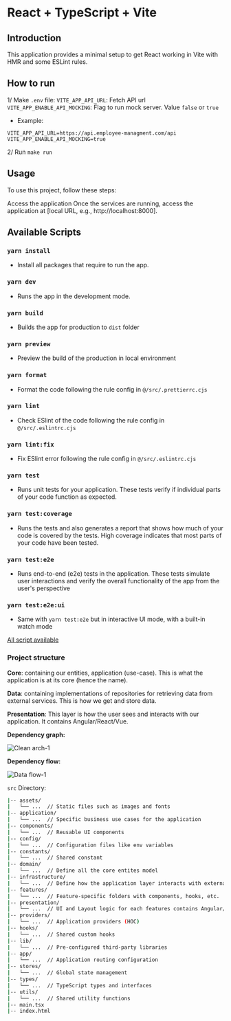# React + TypeScript + Vite

## Introduction

This application provides a minimal setup to get React working in Vite with HMR and some ESLint rules.

## How to run

1/ Make `.env` file:
`VITE_APP_API_URL`: Fetch API url
`VITE_APP_ENABLE_API_MOCKING`: Flag to run mock server. Value `false` or `true`

- Example:
```code
VITE_APP_API_URL=https://api.employee-managment.com/api  
VITE_APP_ENABLE_API_MOCKING=true 
```

2/ Run `make run`

## Usage

To use this project, follow these steps:

Access the application
Once the services are running, access the application at [local URL, e.g., http://localhost:8000].

## Available Scripts

### `yarn install`

- Install all packages that require to run the app.

### `yarn dev`

- Runs the app in the development mode.

### `yarn build`

- Builds the app for production to `dist` folder

### `yarn preview`

- Preview the build of the production in local environment

### `yarn format`

- Format the code following the rule config in `@/src/.prettierrc.cjs`

### `yarn lint`

- Check ESlint of the code following the rule config in `@/src/.eslintrc.cjs`

### `yarn lint:fix`

- Fix ESlint error following the rule config in `@/src/.eslintrc.cjs`

### `yarn test`

- Runs unit tests for your application. These tests verify if individual parts of your code function as expected.

### `yarn test:coverage`

- Runs the tests and also generates a report that shows how much of your code is covered by the tests. High coverage indicates that most parts of your code have been tested.

### `yarn test:e2e`

- Runs end-to-end (e2e) tests in the application. These tests simulate user interactions and verify the overall functionality of the app from the user's perspective

### `yarn test:e2e:ui`

- Same with `yarn test:e2e` but in interactive UI mode, with a built-in watch mode

[All script available](./package.json)

### Project structure

**Core**: containing our entities, application (use-case). This is what the application is at its core (hence the name).

**Data**: containing implementations of repositories for retrieving data from external services. This is how we get and store data.

**Presentation**: This layer is how the user sees and interacts with our application. It contains Angular/React/Vue.

**Dependency graph:**

![Clean arch-1](https://hackmd.io/_uploads/BkMJX1T_0.png)

**Dependency flow:**

![Data flow-1](https://hackmd.io/_uploads/SJOVSJ6OR.png)

`src` Directory:

```sh
|-- assets/
|   └── ...  // Static files such as images and fonts
|-- application/
|   └── ...  // Specific business use cases for the application
|-- components/
|   └── ...  // Reusable UI components
|-- config/
|   └── ...  // Configuration files like env variables
|-- constants/
|   └── ...  // Shared constant
|-- domain/
|   └── ...  // Define all the core entites model
|-- infrastructure/
|   └── ...  // Define how the application layer interacts with external and local data
|-- features/
|   └── ...  // Feature-specific folders with components, hooks, etc.
|-- presentation/
|   └── ...  // UI and Layout logic for each features contains Angular/React/Vue code.
|-- providers/
|   └── ...  // Application providers (HOC)
|-- hooks/
|   └── ...  // Shared custom hooks
|-- lib/
|   └── ...  // Pre-configured third-party libraries
|-- app/
|   └── ...  // Application routing configuration
|-- stores/
|   └── ...  // Global state management
|-- types/
|   └── ...  // TypeScript types and interfaces
|-- utils/
|   └── ...  // Shared utility functions
|-- main.tsx
|-- index.html
```